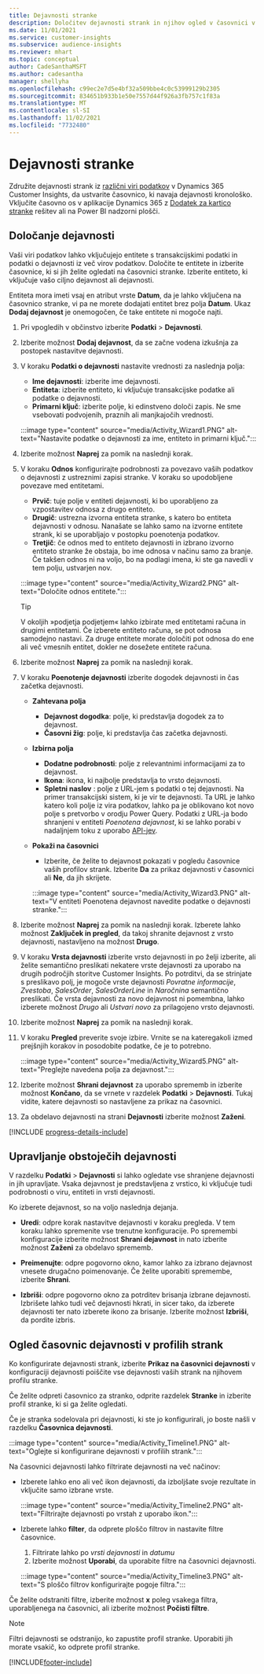 ```yaml
---
title: Dejavnosti stranke
description: Določitev dejavnosti strank in njihov ogled v časovnici v profilih strank.
ms.date: 11/01/2021
ms.service: customer-insights
ms.subservice: audience-insights
ms.reviewer: mhart
ms.topic: conceptual
author: CadeSanthaMSFT
ms.author: cadesantha
manager: shellyha
ms.openlocfilehash: c99ec2e7d5e4bf32a509bbe4c0c53999129b2305
ms.sourcegitcommit: 834651b933b1e50e7557d44f926a3fb757c1f83a
ms.translationtype: MT
ms.contentlocale: sl-SI
ms.lasthandoff: 11/02/2021
ms.locfileid: "7732480"
---
```

# <a name="customer-activities"></a>Dejavnosti stranke

Združite dejavnosti strank iz [različni viri podatkov](data-sources.md) v Dynamics 365 Customer Insights, da ustvarite časovnico, ki navaja dejavnosti kronološko. Vključite časovno os v aplikacije Dynamics 365 z [Dodatek za kartico stranke](customer-card-add-in.md) rešitev ali na Power BI nadzorni plošči.

## <a name="define-an-activity"></a>Določanje dejavnosti

Vaši viri podatkov lahko vključujejo entitete s transakcijskimi podatki in podatki o dejavnosti iz več virov podatkov. Določite te entitete in izberite časovnice, ki si jih želite ogledati na časovnici stranke. Izberite entiteto, ki vključuje vašo ciljno dejavnost ali dejavnosti.

Entiteta mora imeti vsaj en atribut vrste **Datum**, da je lahko vključena na časovnico stranke, vi pa ne morete dodajati entitet brez polja **Datum**. Ukaz **Dodaj dejavnost** je onemogočen, če take entitete ni mogoče najti.

1. Pri vpogledih v občinstvo izberite **Podatki** > **Dejavnosti**.

1. Izberite možnost **Dodaj dejavnost**, da se začne vodena izkušnja za postopek nastavitve dejavnosti.

1. V koraku **Podatki o dejavnosti** nastavite vrednosti za naslednja polja:

   - **Ime dejavnosti**: izberite ime dejavnosti.
   - **Entiteta**: izberite entiteto, ki vključuje transakcijske podatke ali podatke o dejavnosti.
   - **Primarni ključ**: izberite polje, ki edinstveno določi zapis. Ne sme vsebovati podvojenih, praznih ali manjkajočih vrednosti.

   :::image type="content" source="media/Activity_Wizard1.PNG" alt-text="Nastavite podatke o dejavnosti za ime, entiteto in primarni ključ.":::

1. Izberite možnost **Naprej** za pomik na naslednji korak.

1. V koraku **Odnos** konfigurirajte podrobnosti za povezavo vaših podatkov o dejavnosti z ustreznimi zapisi stranke. V koraku so upodobljene povezave med entitetami.  

   - **Prvič**: tuje polje v entiteti dejavnosti, ki bo uporabljeno za vzpostavitev odnosa z drugo entiteto.
   - **Drugič**: ustrezna izvorna entiteta stranke, s katero bo entiteta dejavnosti v odnosu. Nanašate se lahko samo na izvorne entitete strank, ki se uporabljajo v postopku poenotenja podatkov.
   - **Tretjič**: če odnos med to entiteto dejavnosti in izbrano izvorno entiteto stranke že obstaja, bo ime odnosa v načinu samo za branje. Če takšen odnos ni na voljo, bo na podlagi imena, ki ste ga navedli v tem polju, ustvarjen nov.

   :::image type="content" source="media/Activity_Wizard2.PNG" alt-text="Določite odnos entitete.":::

   > [!TIP]
   > V okoljih »podjetja podjetjem« lahko izbirate med entitetami računa in drugimi entitetami. Če izberete entiteto računa, se pot odnosa samodejno nastavi. Za druge entitete morate določiti pot odnosa do ene ali več vmesnih entitet, dokler ne dosežete entitete računa.

1. Izberite možnost **Naprej** za pomik na naslednji korak. 

1. V koraku **Poenotenje dejavnosti** izberite dogodek dejavnosti in čas začetka dejavnosti. 
   - **Zahtevana polja**
      - **Dejavnost dogodka**: polje, ki predstavlja dogodek za to dejavnost.
      - **Časovni žig**: polje, ki predstavlja čas začetka dejavnosti.

   - **Izbirna polja**
      - **Dodatne podrobnosti**: polje z relevantnimi informacijami za to dejavnost.
      - **Ikona**: ikona, ki najbolje predstavlja to vrsto dejavnosti.
      - **Spletni naslov** : polje z URL-jem s podatki o tej dejavnosti. Na primer transakcijski sistem, ki je vir te dejavnosti. Ta URL je lahko katero koli polje iz vira podatkov, lahko pa je oblikovano kot novo polje s pretvorbo v orodju Power Query. Podatki z URL-ja bodo shranjeni v entiteti *Poenotena dejavnost*, ki se lahko porabi v nadaljnjem toku z uporabo [API-jev](apis.md).

   - **Pokaži na časovnici**
      - Izberite, če želite to dejavnost pokazati v pogledu časovnice vaših profilov strank. Izberite **Da** za prikaz dejavnosti v časovnici ali **Ne**, da jih skrijete.

      :::image type="content" source="media/Activity_Wizard3.PNG" alt-text="V entiteti Poenotena dejavnost navedite podatke o dejavnosti stranke.":::

1. Izberite možnost **Naprej** za pomik na naslednji korak. Izberete lahko možnost **Zaključek in pregled**, da takoj shranite dejavnost z vrsto dejavnosti, nastavljeno na možnost **Drugo**. 

1. V koraku **Vrsta dejavnosti** izberite vrsto dejavnosti in po želji izberite, ali želite semantično preslikati nekatere vrste dejavnosti za uporabo na drugih področjih storitve Customer Insights. Po potrditvi, da se strinjate s preslikavo polj, je mogoče vrste dejavnosti *Povratne informacije*, *Zvestoba*, *SalesOrder*, *SalesOrderLine* in *Naročnina* semantično preslikati. Če vrsta dejavnosti za novo dejavnost ni pomembna, lahko izberete možnost *Drugo* ali *Ustvari novo* za prilagojeno vrsto dejavnosti.

1. Izberite možnost **Naprej** za pomik na naslednji korak. 

1. V koraku **Pregled** preverite svoje izbire. Vrnite se na kateregakoli izmed prejšnjih korakov in posodobite podatke, če je to potrebno.

   :::image type="content" source="media/Activity_Wizard5.PNG" alt-text="Preglejte navedena polja za dejavnost.":::
   
1. Izberite možnost **Shrani dejavnost** za uporabo sprememb in izberite možnost **Končano**, da se vrnete v razdelek **Podatki** > **Dejavnosti**. Tukaj vidite, katere dejavnosti so nastavljene za prikaz na časovnici. 

1. Za obdelavo dejavnosti na strani **Dejavnosti** izberite možnost **Zaženi**. 

[!INCLUDE [progress-details-include](../includes/progress-details-pane.md)]

## <a name="manage-existing-activities"></a>Upravljanje obstoječih dejavnosti

V razdelku **Podatki** > **Dejavnosti** si lahko ogledate vse shranjene dejavnosti in jih upravljate. Vsaka dejavnost je predstavljena z vrstico, ki vključuje tudi podrobnosti o viru, entiteti in vrsti dejavnosti.

Ko izberete dejavnost, so na voljo naslednja dejanja. 

- **Uredi**: odpre korak nastavitve dejavnosti v koraku pregleda. V tem koraku lahko spremenite vse trenutne konfiguracije. Po spremembi konfiguracije izberite možnost **Shrani dejavnost** in nato izberite možnost **Zaženi** za obdelavo sprememb.

- **Preimenujte**: odpre pogovorno okno, kamor lahko za izbrano dejavnost vnesete drugačno poimenovanje. Če želite uporabiti spremembe, izberite **Shrani**.

- **Izbriši**: odpre pogovorno okno za potrditev brisanja izbrane dejavnosti. Izbrišete lahko tudi več dejavnosti hkrati, in sicer tako, da izberete dejavnosti ter nato izberete ikono za brisanje. Izberite možnost **Izbriši**, da pordite izbris.

## <a name="view-activity-timelines-on-customer-profiles"></a>Ogled časovnic dejavnosti v profilih strank

Ko konfigurirate dejavnosti strank, izberite **Prikaz na časovnici dejavnosti** v konfiguraciji dejavnosti poiščite vse dejavnosti vaših strank na njihovem profilu stranke.

Če želite odpreti časovnico za stranko, odprite razdelek **Stranke** in izberite profil stranke, ki si ga želite ogledati.

Če je stranka sodelovala pri dejavnosti, ki ste jo konfigurirali, jo boste našli v razdelku **Časovnica dejavnosti**.

:::image type="content" source="media/Activity_Timeline1.PNG" alt-text="Oglejte si konfigurirane dejavnosti v profilih strank.":::

Na časovnici dejavnosti lahko filtrirate dejavnosti na več načinov:

- Izberete lahko eno ali več ikon dejavnosti, da izboljšate svoje rezultate in vključite samo izbrane vrste.

  :::image type="content" source="media/Activity_Timeline2.PNG" alt-text="Filtrirajte dejavnosti po vrstah z uporabo ikon.":::

- Izberete lahko **filter**, da odprete ploščo filtrov in nastavite filtre časovnice.

   1. Filtrirate lahko po *vrsti dejavnosti* in *datumu*
   1. Izberite možnost **Uporabi**, da uporabite filtre na časovnici dejavnosti.

   :::image type="content" source="media/Activity_Timeline3.PNG" alt-text="S ploščo filtrov konfigurirajte pogoje filtra.":::

Če želite odstraniti filtre, izberite možnost **x** poleg vsakega filtra, uporabljenega na časovnici, ali izberite možnost **Počisti filtre**.


> [!NOTE]
> Filtri dejavnosti se odstranijo, ko zapustite profil stranke. Uporabiti jih morate vsakič, ko odprete profil stranke.

[!INCLUDE[footer-include](../includes/footer-banner.md)]
